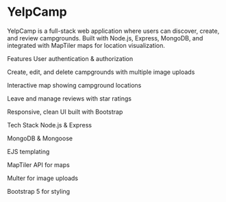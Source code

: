 # YelpCamp
YelpCamp is a full-stack web application where users can discover, create, and review campgrounds. Built with Node.js, Express, MongoDB, and integrated with MapTiler maps for location visualization.

Features
User authentication & authorization

Create, edit, and delete campgrounds with multiple image uploads

Interactive map showing campground locations

Leave and manage reviews with star ratings

Responsive, clean UI built with Bootstrap

Tech Stack
Node.js & Express

MongoDB & Mongoose

EJS templating

MapTiler API for maps

Multer for image uploads

Bootstrap 5 for styling
